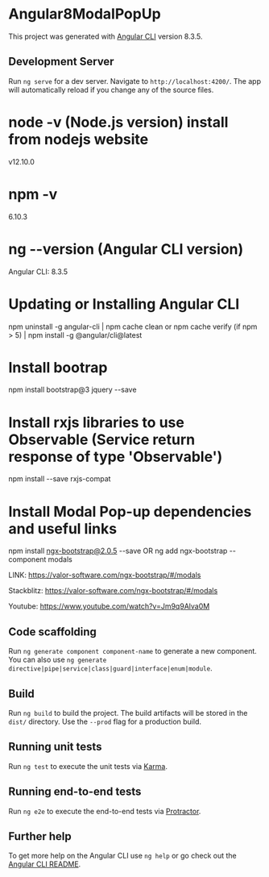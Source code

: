 # Angular8ModalPopUp

This project was generated with [Angular CLI](https://github.com/angular/angular-cli) version 8.3.5.

## Development Server

Run `ng serve` for a dev server. Navigate to `http://localhost:4200/`. The app will automatically reload if you change any of the source files.

# node -v (Node.js version) install from nodejs website
v12.10.0

# npm -v
6.10.3

# ng --version (Angular CLI version)
Angular CLI: 8.3.5

# Updating or Installing Angular CLI
npm uninstall -g angular-cli |
npm cache clean or npm cache verify (if npm > 5) |
npm install -g @angular/cli@latest

# Install bootrap
npm install bootstrap@3 jquery --save

# Install rxjs libraries to use Observable (Service return response of type 'Observable')
npm install --save rxjs-compat 

# Install  Modal Pop-up dependencies and useful links

npm install ngx-bootstrap@2.0.5 --save OR ng add ngx-bootstrap --component modals

LINK: https://valor-software.com/ngx-bootstrap/#/modals 

Stackblitz: https://valor-software.com/ngx-bootstrap/#/modals 

Youtube: https://www.youtube.com/watch?v=Jm9q9Alva0M



## Code scaffolding

Run `ng generate component component-name` to generate a new component. You can also use `ng generate directive|pipe|service|class|guard|interface|enum|module`.

## Build

Run `ng build` to build the project. The build artifacts will be stored in the `dist/` directory. Use the `--prod` flag for a production build.

## Running unit tests

Run `ng test` to execute the unit tests via [Karma](https://karma-runner.github.io).

## Running end-to-end tests

Run `ng e2e` to execute the end-to-end tests via [Protractor](http://www.protractortest.org/).

## Further help

To get more help on the Angular CLI use `ng help` or go check out the [Angular CLI README](https://github.com/angular/angular-cli/blob/master/README.md).
